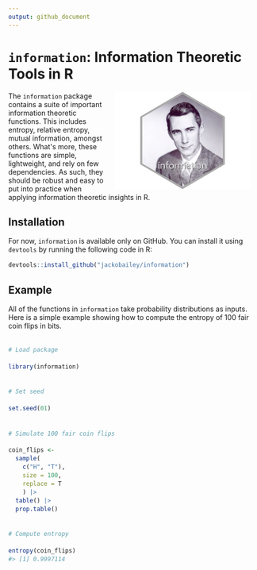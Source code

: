 ```yaml
---
output: github_document
---
```


<!-- README.md is generated from README.Rmd. Please edit that file -->



# `information`: Information Theoretic Tools in R

<!-- badges: start -->
<!-- badges: end -->

<img src="https://raw.githubusercontent.com/jackobailey/information/master/inst/figures/information_hex.png" alt="information hexlogo" align="right" width="275" style="padding: 0 15px; float: right;"/>

The `information` package contains a suite of important information theoretic functions. This includes entropy, relative entropy, mutual information, amongst others. What's more, these functions are simple, lightweight, and rely on few dependencies. As such, they should be robust and easy to put into practice when applying information theoretic insights in R.

## Installation

For now, `information` is available only on GitHub. You can install it using `devtools` by running the following code in R:

``` r
devtools::install_github("jackobailey/information")
```

## Example

All of the functions in `information` take probability distributions as inputs. Here is a simple example showing how to compute the entropy of 100 fair coin flips in bits.


```r

# Load package

library(information)


# Set seed

set.seed(01)


# Simulate 100 fair coin flips

coin_flips <- 
  sample(
    c("H", "T"),
    size = 100,
    replace = T
    ) |> 
  table() |> 
  prop.table()


# Compute entropy

entropy(coin_flips)
#> [1] 0.9997114
```
